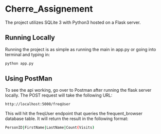 # Cherre_Assignement

The project utilizes SQLite 3 with Python3 hosted on a Flask server. 

## Running Locally

Running the project is as simple as running the main in app.py or going into terminal and typing in:
```bash
python app.py
```

## Using PostMan

To see the api working, go over to Postman after running the flask server locally.
The POST request will take the following URL:
```bash
http://localhost:5000/freqUser
```
This will hit the freqUser endpoint that queries the frequent_browser database table. It will return the result in the following format:
```bash
PersonID|FirstName|LastName|Count(Visits)
```
